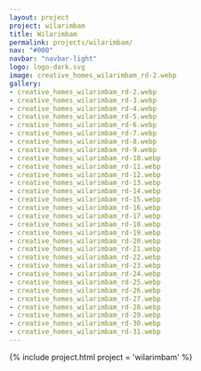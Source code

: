 ```yaml
---
layout: project
project: wilarimbam
title: Wilarimbam
permalink: projects/wilarimbam/
nav: "#000"
navbar: "navbar-light"
logo: logo-dark.svg
image: creative_homes_wilarimbam_rd-2.webp
gallery:
- creative_homes_wilarimbam_rd-2.webp
- creative_homes_wilarimbam_rd-3.webp
- creative_homes_wilarimbam_rd-4.webp
- creative_homes_wilarimbam_rd-5.webp
- creative_homes_wilarimbam_rd-6.webp
- creative_homes_wilarimbam_rd-7.webp
- creative_homes_wilarimbam_rd-8.webp
- creative_homes_wilarimbam_rd-9.webp
- creative_homes_wilarimbam_rd-10.webp
- creative_homes_wilarimbam_rd-11.webp
- creative_homes_wilarimbam_rd-12.webp
- creative_homes_wilarimbam_rd-13.webp
- creative_homes_wilarimbam_rd-14.webp
- creative_homes_wilarimbam_rd-15.webp
- creative_homes_wilarimbam_rd-16.webp
- creative_homes_wilarimbam_rd-17.webp
- creative_homes_wilarimbam_rd-18.webp
- creative_homes_wilarimbam_rd-19.webp
- creative_homes_wilarimbam_rd-20.webp
- creative_homes_wilarimbam_rd-21.webp
- creative_homes_wilarimbam_rd-22.webp
- creative_homes_wilarimbam_rd-23.webp
- creative_homes_wilarimbam_rd-24.webp
- creative_homes_wilarimbam_rd-25.webp
- creative_homes_wilarimbam_rd-26.webp
- creative_homes_wilarimbam_rd-27.webp
- creative_homes_wilarimbam_rd-28.webp
- creative_homes_wilarimbam_rd-29.webp
- creative_homes_wilarimbam_rd-30.webp
- creative_homes_wilarimbam_rd-31.webp
---
```

{% include project.html project = 'wilarimbam' %}

